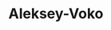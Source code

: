 ---
title: Aleksey-Voko
github: https://github.com/Aleksey-Voko
mode: dark
transition: 3s
archetype:
  - Little Bit of Everything
---